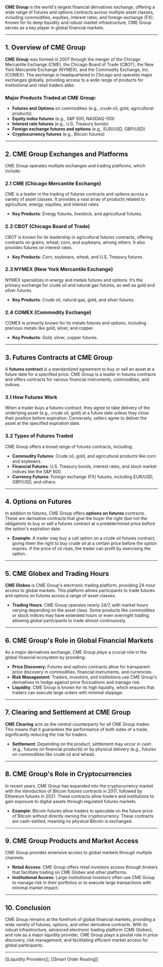 **CME Group** is the world's largest financial derivatives exchange, offering a wide range of futures and options contracts across multiple asset classes, including commodities, equities, interest rates, and foreign exchange (FX). Known for its deep liquidity and robust market infrastructure, CME Group serves as a key player in global financial markets.

---

## 1. **Overview of CME Group**

**CME Group** was formed in 2007 through the merger of the Chicago Mercantile Exchange (CME), the Chicago Board of Trade (CBOT), the New York Mercantile Exchange (NYMEX), and the Commodity Exchange, Inc. (COMEX). The exchange is headquartered in Chicago and operates major exchanges globally, providing access to a wide range of products for institutional and retail traders alike.

### Major Products Traded at CME Group:
- **Futures and Options** on commodities (e.g., crude oil, gold, agricultural products)
- **Equity index futures** (e.g., S&P 500, NASDAQ-100)
- **Interest rate futures** (e.g., U.S. Treasury bonds)
- **Foreign exchange futures and options** (e.g., EUR/USD, GBP/USD)
- **Cryptocurrency futures** (e.g., Bitcoin futures)

---

## 2. **CME Group Exchanges and Platforms**

CME Group operates multiple exchanges and trading platforms, which include:

### 2.1 **CME (Chicago Mercantile Exchange)**
CME is a leader in the trading of futures contracts and options across a variety of asset classes. It provides a vast array of products related to agriculture, energy, equities, and interest rates.

- **Key Products**: Energy futures, livestock, and agricultural futures.

### 2.2 **CBOT (Chicago Board of Trade)**
CBOT is known for its leadership in agricultural futures contracts, offering contracts on grains, wheat, corn, and soybeans, among others. It also provides futures on interest rates.

- **Key Products**: Corn, soybeans, wheat, and U.S. Treasury futures.

### 2.3 **NYMEX (New York Mercantile Exchange)**
NYMEX specializes in energy and metals futures and options. It’s the primary exchange for crude oil and natural gas futures, as well as gold and silver futures.

- **Key Products**: Crude oil, natural gas, gold, and silver futures.

### 2.4 **COMEX (Commodity Exchange)**
COMEX is primarily known for its metals futures and options, including precious metals like gold, silver, and copper.

- **Key Products**: Gold, silver, copper futures.

---

## 3. **Futures Contracts at CME Group**

A **futures contract** is a standardized agreement to buy or sell an asset at a future date for a specified price. CME Group is a leader in futures contracts and offers contracts for various financial instruments, commodities, and indices.

### 3.1 **How Futures Work**
When a trader buys a futures contract, they agree to take delivery of the underlying asset (e.g., crude oil, gold) at a future date unless they close their position before expiration. Conversely, sellers agree to deliver the asset at the specified expiration date.

### 3.2 **Types of Futures Traded**
CME Group offers a broad range of futures contracts, including:
- **Commodity Futures**: Crude oil, gold, and agricultural products like corn and soybeans.
- **Financial Futures**: U.S. Treasury bonds, interest rates, and stock market indices like the S&P 500.
- **Currency Futures**: Foreign exchange (FX) futures, including EUR/USD, GBP/USD, and others.

---

## 4. **Options on Futures**

In addition to futures, CME Group offers **options on futures** contracts. These are derivative contracts that give the buyer the right (but not the obligation) to buy or sell a futures contract at a predetermined price before the option's expiration date.

- **Example**: A trader may buy a call option on a crude oil futures contract, giving them the right to buy crude oil at a certain price before the option expires. If the price of oil rises, the trader can profit by exercising the option.

---

## 5. **CME Globex and Trading Hours**

**CME Globex** is CME Group's electronic trading platform, providing 24-hour access to global markets. This platform allows participants to trade futures and options on futures across a range of asset classes.

- **Trading Hours**: CME Group operates nearly 24/7, with market hours varying depending on the asset class. Some products like commodities or stock indices may have extended hours or even overnight trading, allowing global participants to trade almost continuously.

---

## 6. **CME Group's Role in Global Financial Markets**

As a major derivatives exchange, CME Group plays a crucial role in the global financial ecosystem by providing:
- **Price Discovery**: Futures and options contracts allow for transparent price discovery in commodities, financial instruments, and currencies.
- **Risk Management**: Traders, investors, and institutions use CME Group's derivatives to hedge against price fluctuations and manage risk.
- **Liquidity**: CME Group is known for its high liquidity, which ensures that traders can execute large orders with minimal slippage.

---

## 7. **Clearing and Settlement at CME Group**

**CME Clearing** acts as the central counterparty for all CME Group trades. This means that it guarantees the performance of both sides of a trade, significantly reducing the risk for traders.

- **Settlement**: Depending on the product, settlement may occur in cash (e.g., futures on financial products) or by physical delivery (e.g., futures on commodities like crude oil and wheat).

---

## 8. **CME Group's Role in Cryptocurrencies**

In recent years, CME Group has expanded into the cryptocurrency market with the introduction of Bitcoin futures contracts in 2017, followed by Ethereum futures in 2021. These contracts allow traders and institutions to gain exposure to digital assets through regulated futures markets.

- **Example**: Bitcoin futures allow traders to speculate on the future price of Bitcoin without directly owning the cryptocurrency. These contracts are cash-settled, meaning no physical Bitcoin is exchanged.

---

## 9. **CME Group Products and Market Access**

CME Group provides extensive access to global markets through multiple channels:
- **Retail Access**: CME Group offers retail investors access through brokers that facilitate trading on CME Globex and other platforms.
- **Institutional Access**: Large institutional investors often use CME Group to manage risk in their portfolios or to execute large transactions with minimal market impact.

---

## 10. **Conclusion**

CME Group remains at the forefront of global financial markets, providing a wide variety of futures, options, and other derivative contracts. With its robust infrastructure, advanced electronic trading platform (CME Globex), and role as a major liquidity provider, CME Group plays a pivotal role in price discovery, risk management, and facilitating efficient market access for global participants.

---

 [[Liquidity Providers]], [[Smart Order Routing]]